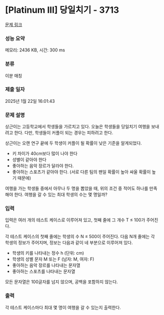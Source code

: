 # [Platinum III] 당일치기 - 3713 

[문제 링크](https://www.acmicpc.net/problem/3713) 

### 성능 요약

메모리: 2436 KB, 시간: 300 ms

### 분류

이분 매칭

### 제출 일자

2025년 1월 22일 16:01:43

### 문제 설명

<p>상근이는 고등학교에서 학생들을 가르치고 있다. 오늘은 학생들을 당일치기 여행을 보내려고 한다. 다만, 학생들이 커플이 되는 경우는 피하려고 한다.</p>

<p>상근이는 오랜 연구 끝에 두 학생이 커플이 될 확률이 낮은 기준을 알게되었다.</p>

<ul>
	<li>키 차이가 40cm보다 많이 나야 한다</li>
	<li>성별이 같아야 한다</li>
	<li>좋아하는 음악 장르가 달라야 한다.</li>
	<li>좋아하는 스포츠가 같아야 한다. (서로 다른 팀의 팬일 확률이 높아 싸울 확률이 높기 때문에)</li>
</ul>

<p>여행을 가는 학생들 중에서 아무나 두 명을 뽑았을 때, 위의 조건 중 적어도 하나를 만족해야 한다. 여행을 갈 수 있는 최대 학생의 수는 몇 명일까?</p>

### 입력 

 <p>입력은 여러 개의 테스트 케이스로 이루어져 있고, 첫째 줄에 그 개수 T ≤ 100가 주어진다.</p>

<p>각 테스트 케이스의 첫째 줄에는 학생의 수 N ≤ 500이 주어진다. 다음 N개 줄에는 각 학생의 정보가 주어지며, 정보는 다음과 같이 네 부분으로 이루어져 있다.</p>

<ul>
	<li>학생의 키를 나타내는 정수 h (단위: cm)</li>
	<li>학생의 성별 문자 M 또는 F (남자: M, 여자: F)</li>
	<li>좋아하는 음악 장르를 나타내는 문자열</li>
	<li>좋아하는 스포츠를 나타내는 문자열</li>
</ul>

<p>모든 문자열은 100글자를 넘지 않으며, 공백을 포함하지 않는다.</p>

### 출력 

 <p>각 테스트 케이스마다 최대 몇 명이 여행을 갈 수 있는지 출력한다.</p>

